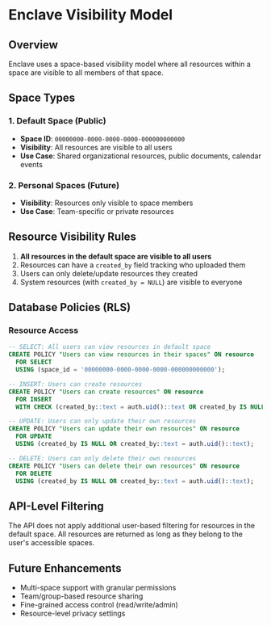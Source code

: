 # Enclave Visibility Model

## Overview

Enclave uses a space-based visibility model where all resources within a space are visible to all members of that space.

## Space Types

### 1. Default Space (Public)
- **Space ID**: `00000000-0000-0000-0000-000000000000`
- **Visibility**: All resources are visible to all users
- **Use Case**: Shared organizational resources, public documents, calendar events

### 2. Personal Spaces (Future)
- **Visibility**: Resources only visible to space members
- **Use Case**: Team-specific or private resources

## Resource Visibility Rules

1. **All resources in the default space are visible to all users**
2. Resources can have a `created_by` field tracking who uploaded them
3. Users can only delete/update resources they created
4. System resources (with `created_by = NULL`) are visible to everyone

## Database Policies (RLS)

### Resource Access
```sql
-- SELECT: All users can view resources in default space
CREATE POLICY "Users can view resources in their spaces" ON resource
  FOR SELECT
  USING (space_id = '00000000-0000-0000-0000-000000000000');

-- INSERT: Users can create resources
CREATE POLICY "Users can create resources" ON resource
  FOR INSERT
  WITH CHECK (created_by::text = auth.uid()::text OR created_by IS NULL);

-- UPDATE: Users can only update their own resources
CREATE POLICY "Users can update their own resources" ON resource
  FOR UPDATE
  USING (created_by IS NULL OR created_by::text = auth.uid()::text);

-- DELETE: Users can only delete their own resources
CREATE POLICY "Users can delete their own resources" ON resource
  FOR DELETE
  USING (created_by IS NULL OR created_by::text = auth.uid()::text);
```

## API-Level Filtering

The API does not apply additional user-based filtering for resources in the default space. All resources are returned as long as they belong to the user's accessible spaces.

## Future Enhancements

- Multi-space support with granular permissions
- Team/group-based resource sharing
- Fine-grained access control (read/write/admin)
- Resource-level privacy settings



